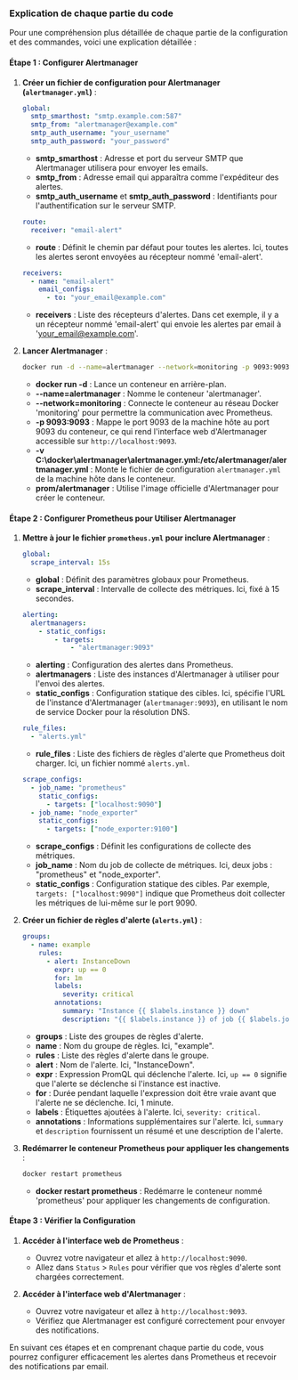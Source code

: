 ### Explication de chaque partie du code

Pour une compréhension plus détaillée de chaque partie de la configuration et des commandes, voici une explication détaillée :

#### Étape 1 : Configurer Alertmanager

1. **Créer un fichier de configuration pour Alertmanager (`alertmanager.yml`)** :

   ```yaml
   global:
     smtp_smarthost: "smtp.example.com:587"
     smtp_from: "alertmanager@example.com"
     smtp_auth_username: "your_username"
     smtp_auth_password: "your_password"
   ```

   - **smtp_smarthost** : Adresse et port du serveur SMTP que Alertmanager utilisera pour envoyer les emails.
   - **smtp_from** : Adresse email qui apparaîtra comme l'expéditeur des alertes.
   - **smtp_auth_username** et **smtp_auth_password** : Identifiants pour l'authentification sur le serveur SMTP.

   ```yaml
   route:
     receiver: "email-alert"
   ```

   - **route** : Définit le chemin par défaut pour toutes les alertes. Ici, toutes les alertes seront envoyées au récepteur nommé 'email-alert'.

   ```yaml
   receivers:
     - name: "email-alert"
       email_configs:
         - to: "your_email@example.com"
   ```

   - **receivers** : Liste des récepteurs d'alertes. Dans cet exemple, il y a un récepteur nommé 'email-alert' qui envoie les alertes par email à 'your_email@example.com'.

2. **Lancer Alertmanager** :

   ```sh
   docker run -d --name=alertmanager --network=monitoring -p 9093:9093 -v C:\docker\alertmanager\alertmanager.yml:/etc/alertmanager/alertmanager.yml prom/alertmanager
   ```

   - **docker run -d** : Lance un conteneur en arrière-plan.
   - **--name=alertmanager** : Nomme le conteneur 'alertmanager'.
   - **--network=monitoring** : Connecte le conteneur au réseau Docker 'monitoring' pour permettre la communication avec Prometheus.
   - **-p 9093:9093** : Mappe le port 9093 de la machine hôte au port 9093 du conteneur, ce qui rend l'interface web d'Alertmanager accessible sur `http://localhost:9093`.
   - **-v C:\docker\alertmanager\alertmanager.yml:/etc/alertmanager/alertmanager.yml** : Monte le fichier de configuration `alertmanager.yml` de la machine hôte dans le conteneur.
   - **prom/alertmanager** : Utilise l'image officielle d'Alertmanager pour créer le conteneur.

#### Étape 2 : Configurer Prometheus pour Utiliser Alertmanager

1. **Mettre à jour le fichier `prometheus.yml` pour inclure Alertmanager** :

   ```yaml
   global:
     scrape_interval: 15s
   ```

   - **global** : Définit des paramètres globaux pour Prometheus.
   - **scrape_interval** : Intervalle de collecte des métriques. Ici, fixé à 15 secondes.

   ```yaml
   alerting:
     alertmanagers:
       - static_configs:
           - targets:
               - "alertmanager:9093"
   ```

   - **alerting** : Configuration des alertes dans Prometheus.
   - **alertmanagers** : Liste des instances d'Alertmanager à utiliser pour l'envoi des alertes.
   - **static_configs** : Configuration statique des cibles. Ici, spécifie l'URL de l'instance d'Alertmanager (`alertmanager:9093`), en utilisant le nom de service Docker pour la résolution DNS.

   ```yaml
   rule_files:
     - "alerts.yml"
   ```

   - **rule_files** : Liste des fichiers de règles d'alerte que Prometheus doit charger. Ici, un fichier nommé `alerts.yml`.

   ```yaml
   scrape_configs:
     - job_name: "prometheus"
       static_configs:
         - targets: ["localhost:9090"]
     - job_name: "node_exporter"
       static_configs:
         - targets: ["node_exporter:9100"]
   ```

   - **scrape_configs** : Définit les configurations de collecte des métriques.
   - **job_name** : Nom du job de collecte de métriques. Ici, deux jobs : "prometheus" et "node_exporter".
   - **static_configs** : Configuration statique des cibles. Par exemple, `targets: ["localhost:9090"]` indique que Prometheus doit collecter les métriques de lui-même sur le port 9090.

2. **Créer un fichier de règles d'alerte (`alerts.yml`)** :

   ```yaml
   groups:
     - name: example
       rules:
         - alert: InstanceDown
           expr: up == 0
           for: 1m
           labels:
             severity: critical
           annotations:
             summary: "Instance {{ $labels.instance }} down"
             description: "{{ $labels.instance }} of job {{ $labels.job }} has been down for more than 1 minute."
   ```

   - **groups** : Liste des groupes de règles d'alerte.
   - **name** : Nom du groupe de règles. Ici, "example".
   - **rules** : Liste des règles d'alerte dans le groupe.
   - **alert** : Nom de l'alerte. Ici, "InstanceDown".
   - **expr** : Expression PromQL qui déclenche l'alerte. Ici, `up == 0` signifie que l'alerte se déclenche si l'instance est inactive.
   - **for** : Durée pendant laquelle l'expression doit être vraie avant que l'alerte ne se déclenche. Ici, 1 minute.
   - **labels** : Étiquettes ajoutées à l'alerte. Ici, `severity: critical`.
   - **annotations** : Informations supplémentaires sur l'alerte. Ici, `summary` et `description` fournissent un résumé et une description de l'alerte.

3. **Redémarrer le conteneur Prometheus pour appliquer les changements** :

   ```sh
   docker restart prometheus
   ```

   - **docker restart prometheus** : Redémarre le conteneur nommé 'prometheus' pour appliquer les changements de configuration.

#### Étape 3 : Vérifier la Configuration

1. **Accéder à l'interface web de Prometheus** :

   - Ouvrez votre navigateur et allez à `http://localhost:9090`.
   - Allez dans `Status` > `Rules` pour vérifier que vos règles d'alerte sont chargées correctement.

2. **Accéder à l'interface web d'Alertmanager** :
   - Ouvrez votre navigateur et allez à `http://localhost:9093`.
   - Vérifiez que Alertmanager est configuré correctement pour envoyer des notifications.

En suivant ces étapes et en comprenant chaque partie du code, vous pourrez configurer efficacement les alertes dans Prometheus et recevoir des notifications par email.
